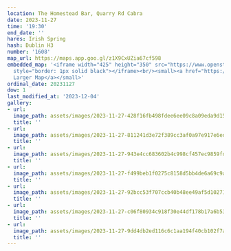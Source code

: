 ```yaml
---
location: The Homestead Bar, Quarry Rd Cabra
date: 2023-11-27
time: '19:30'
end_date: ''
hares: Irish Spring
hash: Dublin H3
number: '1608'
map_url: https://maps.app.goo.gl/z1X9CxUZia67cf598
embedded_map: '<iframe width="425" height="350" src="https://www.openstreetmap.org/export/embed.html?bbox=-6.292156577110291%2C53.36178926075285%2C-6.289259791374207%2C53.36337866209893&amp;layer=mapnik&amp;marker=53.36258396883675%2C-6.2907081842422485"
  style="border: 1px solid black"></iframe><br/><small><a href="https://www.openstreetmap.org/?mlat=53.36258&amp;mlon=-6.29071#map=19/53.36258/-6.29071">View
  Larger Map</a></small>'
ordinal_date: 20231127
dow: 1
last_modified_at: '2023-12-04'
gallery:
- url:
  image_path: assets/images/2023-11-27-428f16fb498fdee6ee09c8a09eda9d15.jpeg
  title: ''
- url:
  image_path: assets/images/2023-11-27-811241d3e72f389cc3af0a97e917e6ed.jpeg
  title: ''
- url:
  image_path: assets/images/2023-11-27-943e4cc683602b4c998cf457ec9859fd.jpeg
  title: ''
- url:
  image_path: assets/images/2023-11-27-f499beb1f0275c8158d5bb4de6a69c9a.jpeg
  title: ''
- url:
  image_path: assets/images/2023-11-27-92bcc53f707ccb40b48ee49af5d10271.jpeg
  title: ''
- url:
  image_path: assets/images/2023-11-27-c06f80934c918f30e44df178b17a6b53.jpeg
  title: ''
- url:
  image_path: assets/images/2023-11-27-9dd4db2ed116c6c1aa194f40cb102f7a.jpeg
  title: ''
---
```


